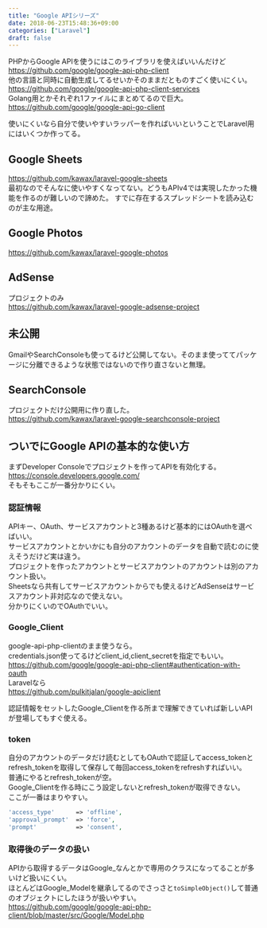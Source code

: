 ```yaml
---
title: "Google APIシリーズ"
date: 2018-06-23T15:48:36+09:00
categories: ["Laravel"]
draft: false
---
```


PHPからGoogle APIを使うにはこのライブラリを使えばいいんだけど  
https://github.com/google/google-api-php-client  
他の言語と同時に自動生成してるせいかそのままだとものすごく使いにくい。  
https://github.com/google/google-api-php-client-services  
Golang用とかそれぞれ1ファイルにまとめてるので巨大。  
https://github.com/google/google-api-go-client

使いにくいなら自分で使いやすいラッパーを作ればいいということでLaravel用にはいくつか作ってる。

## Google Sheets
https://github.com/kawax/laravel-google-sheets  
最初なのでそんなに使いやすくなってない。どうもAPIv4では実現したかった機能を作るのが難しいので諦めた。
すでに存在するスプレッドシートを読み込むのが主な用途。

## Google Photos
https://github.com/kawax/laravel-google-photos

## AdSense
プロジェクトのみ  
https://github.com/kawax/laravel-google-adsense-project

## 未公開
GmailやSearchConsoleも使ってるけど公開してない。そのまま使っててパッケージに分離できるような状態ではないので作り直さないと無理。

## SearchConsole
プロジェクトだけ公開用に作り直した。  
https://github.com/kawax/laravel-google-searchconsole-project

## ついでにGoogle APIの基本的な使い方
まずDeveloper Consoleでプロジェクトを作ってAPIを有効化する。  
https://console.developers.google.com/  
そもそもここが一番分かりにくい。

### 認証情報
APIキー、OAuth、サービスアカウントと3種あるけど基本的にはOAuthを選べばいい。  
サービスアカウントとかいかにも自分のアカウントのデータを自動で読むのに使えそうだけど実は違う。  
プロジェクトを作ったアカウントとサービスアカウントのアカウントは別のアカウント扱い。  
Sheetsなら共有してサービスアカウントからでも使えるけどAdSenseはサービスアカウント非対応なので使えない。  
分かりにくいのでOAuthでいい。

### Google_Client
google-api-php-clientのまま使うなら。  
credentials.json使ってるけどclient_id,client_secretを指定でもいい。  
https://github.com/google/google-api-php-client#authentication-with-oauth  
Laravelなら  
https://github.com/pulkitjalan/google-apiclient  

認証情報をセットしたGoogle_Clientを作る所まで理解できていれば新しいAPIが登場してもすぐ使える。

### token
自分のアカウントのデータだけ読むとしてもOAuthで認証してaccess_tokenとrefresh_tokenを取得して保存して毎回access_tokenをrefreshすればいい。  
普通にやるとrefresh_tokenが空。  
Google_Clientを作る時にこう設定しないとrefresh_tokenが取得できない。  
ここが一番はまりやすい。  

```php
'access_type'      => 'offline',
'approval_prompt'  => 'force',
'prompt'           => 'consent',
```

### 取得後のデータの扱い
APIから取得するデータはGoogle_なんとかで専用のクラスになってることが多いけど扱いにくい。    
ほとんどはGoogle_Modelを継承してるのでさっさと`toSimpleObject()`して普通のオブジェクトにしたほうが扱いやすい。  
https://github.com/google/google-api-php-client/blob/master/src/Google/Model.php
